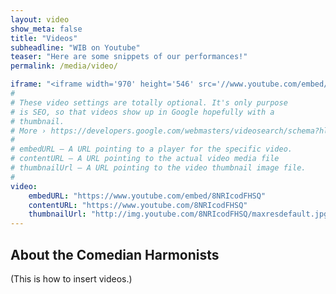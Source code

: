 ```yaml
---
layout: video
show_meta: false
title: "Videos"
subheadline: "WIB on Youtube"
teaser: "Here are some snippets of our performances!"
permalink: /media/video/

iframe: "<iframe width='970' height='546' src='//www.youtube.com/embed/8NRIcodFHSQ' frameborder='0' allowfullscreen></iframe>"
#
# These video settings are totally optional. It's only purpose
# is SEO, so that videos show up in Google hopefully with a 
# thumbnail.
# More › https://developers.google.com/webmasters/videosearch/schema?hl=en&rd=1
#
# embedURL – A URL pointing to a player for the specific video.
# contentURL – A URL pointing to the actual video media file
# thumbnailUrl – A URL pointing to the video thumbnail image file.
#
video:
    embedURL: "https://www.youtube.com/embed/8NRIcodFHSQ"
    contentURL: "https://www.youtube.com/8NRIcodFHSQ"
    thumbnailUrl: "http://img.youtube.com/8NRIcodFHSQ/maxresdefault.jpg"
---
```

<!--more-->

## About the Comedian Harmonists

(This is how to insert videos.)